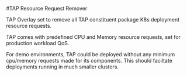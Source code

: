 #TAP Resource Request Remover

TAP Overlay set to remove all TAP constituent package K8s deployment resource requests.

TAP comes with predefined CPU and Memory resource requests, set for production workload QoS.

For demo environments, TAP could be deployed without any minimum cpu/memory requests made for its components. This should faciltate deployments running in much smaller clusters.

